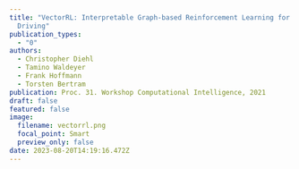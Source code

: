 ```yaml
---
title: "VectorRL: Interpretable Graph‑based Reinforcement Learning for Automated
  Driving"
publication_types:
  - "0"
authors:
  - Christopher Diehl
  - Tamino Waldeyer
  - Frank Hoffmann
  - Torsten Bertram
publication: Proc. 31. Workshop Computational Intelligence, 2021
draft: false
featured: false
image:
  filename: vectorrl.png
  focal_point: Smart
  preview_only: false
date: 2023-08-20T14:19:16.472Z
---
```

